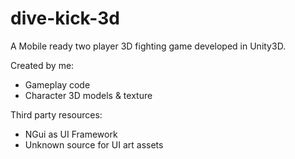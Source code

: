 # dive-kick-3d
A Mobile ready two player 3D fighting game developed in Unity3D.

Created by me:
- Gameplay code
- Character 3D models & texture

Third party resources: 
- NGui as UI Framework
- Unknown source for UI art assets

